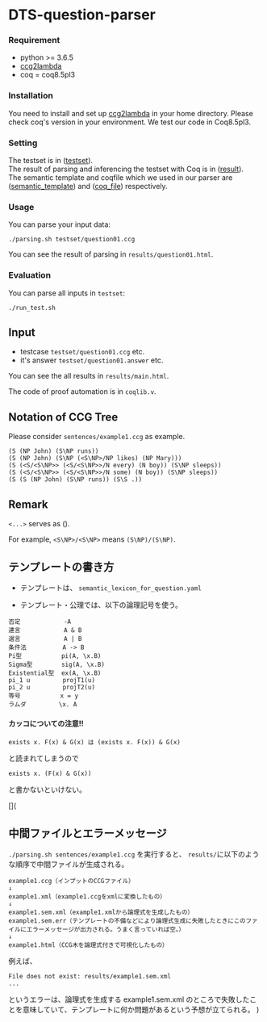 # DTS-question-parser

### Requirement

- python >= 3.6.5
- [ccg2lambda](https://github.com/mynlp/ccg2lambda)
- coq = coq8.5pl3
   

### Installation
You need to install and set up [ccg2lambda](https://github.com/mynlp/ccg2lambda) in your home directory.
Please check coq's version in your environment. We test our code in Coq8.5pl3. 

### Setting
The testset is in ([testset](https://github.com/Kazuuuuuki/DTS-question-parser/tree/master/testset)).  
The result of parsing and inferencing the testset with Coq is in ([result](https://github.com/Kazuuuuuki/DTS-question-parser/tree/master/results)).  
The semantic template and coqfile which we used in our parser are ([semantic_template](https://github.com/Kazuuuuuki/DTS-question-parser/blob/master/semantic_lexicon_for_question.yaml)) and ([coq_file](https://github.com/Kazuuuuuki/DTS-question-parser/blob/master/coqlib.v)) respectively.


### Usage
You can parse your input data: 

```
./parsing.sh testset/question01.ccg
```

You can see the result of parsing in `results/question01.html`.

### Evaluation
You can parse all inputs in `testset`:

```
./run_test.sh
```
## Input
- testcase `testset/question01.ccg`  etc.
- it's answer `testset/question01.answer` etc.

You can see the all results in `results/main.html`.

The code of proof automation is in `coqlib.v`.


## Notation of CCG Tree

Please consider `sentences/example1.ccg` as example.

```
(S (NP John) (S\NP runs))
(S (NP John) (S\NP (<S\NP>/NP likes) (NP Mary)))
(S (<S/<S\NP>> (<S/<S\NP>>/N every) (N boy)) (S\NP sleeps))
(S (<S/<S\NP>> (<S/<S\NP>>/N some) (N boy)) (S\NP sleeps))
(S (S (NP John) (S\NP runs)) (S\S .))
```

## Remark

`<...>` serves as ().

For example, `<S\NP>/<S\NP>` means `(S\NP)/(S\NP)`.

## テンプレートの書き方

- テンプレートは、 `semantic_lexicon_for_question.yaml`

- テンプレート・公理では、以下の論理記号を使う。

```
否定            -A
連言            A & B
選言            A | B
条件法          A -> B
Pi型           pi(A, \x.B)
Sigma型        sig(A, \x.B)
Existential型  ex(A, \x.B)
pi_1 u         projT1(u)
pi_2 u         projT2(u)
等号           x = y
ラムダ         \x. A
```

#### カッコについての注意!!

```
exists x. F(x) & G(x) は (exists x. F(x)) & G(x) 
```
と読まれてしまうので
```
exists x. (F(x) & G(x)) 
```
と書かないといけない。

[](
## 中間ファイルとエラーメッセージ

`./parsing.sh sentences/example1.ccg` を実行すると、 `results/`に以下のような順序で中間ファイルが生成される。

```
example1.ccg（インプットのCCGファイル）
↓
example1.xml（example1.ccgをxmlに変換したもの）
↓
example1.sem.xml（example1.xmlから論理式を生成したもの）
example1.sem.err（テンプレートの不備などにより論理式生成に失敗したときにこのファイルにエラーメッセージが出力される。うまく言っていれば空。）
↓
example1.html（CCG木を論理式付きで可視化したもの）
```

例えば、
```
File does not exist: results/example1.sem.xml
...
```
というエラーは、論理式を生成する example1.sem.xml のところで失敗したことを意味していて、テンプレートに何か問題があるという予想が立てられる。
)
